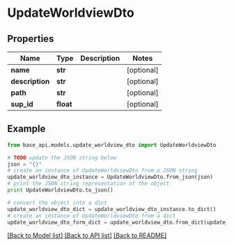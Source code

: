 # UpdateWorldviewDto


## Properties
Name | Type | Description | Notes
------------ | ------------- | ------------- | -------------
**name** | **str** |  | [optional] 
**description** | **str** |  | [optional] 
**path** | **str** |  | [optional] 
**sup_id** | **float** |  | [optional] 

## Example

```python
from base_api.models.update_worldview_dto import UpdateWorldviewDto

# TODO update the JSON string below
json = "{}"
# create an instance of UpdateWorldviewDto from a JSON string
update_worldview_dto_instance = UpdateWorldviewDto.from_json(json)
# print the JSON string representation of the object
print UpdateWorldviewDto.to_json()

# convert the object into a dict
update_worldview_dto_dict = update_worldview_dto_instance.to_dict()
# create an instance of UpdateWorldviewDto from a dict
update_worldview_dto_form_dict = update_worldview_dto.from_dict(update_worldview_dto_dict)
```
[[Back to Model list]](../README.md#documentation-for-models) [[Back to API list]](../README.md#documentation-for-api-endpoints) [[Back to README]](../README.md)


